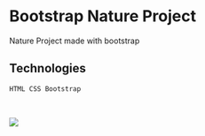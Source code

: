 # Bootstrap Nature Project

Nature Project made with bootstrap

## Technologies

```
HTML CSS Bootstrap
```

<br>

![](ekran.gif)
